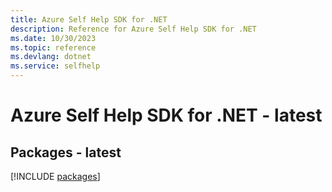```yaml
---
title: Azure Self Help SDK for .NET
description: Reference for Azure Self Help SDK for .NET
ms.date: 10/30/2023
ms.topic: reference
ms.devlang: dotnet
ms.service: selfhelp
---
```

# Azure Self Help SDK for .NET - latest
## Packages - latest
[!INCLUDE [packages](self-help-index.md)]